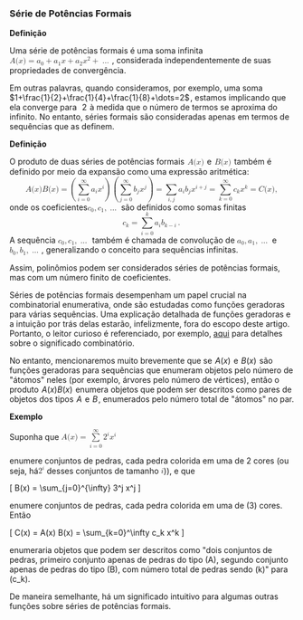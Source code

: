 ### Série de Potências Formais

**Definição**
<p>Uma série de potências formais é uma soma infinita  
<math xmlns="http://www.w3.org/1998/Math/MathML">
  <mi>A</mi>
  <mo stretchy="false">(</mo>
  <mi>x</mi>
  <mo stretchy="false">)</mo>
  <mo>=</mo>
  <msub>
    <mi>a</mi>
    <mn>0</mn>
  </msub>
  <mo>+</mo>
  <msub>
    <mi>a</mi>
    <mn>1</mn>
  </msub>
  <mi>x</mi>
  <mo>+</mo>
  <msub>
    <mi>a</mi>
    <mn>2</mn>
  </msub>
  <msup>
    <mi>x</mi>
    <mn>2</mn>
  </msup>
  <mo>+</mo>
  <mo>&#x2026;</mo>
</math> , considerada independentemente de suas propriedades de convergência. </p>

Em outras palavras, quando consideramos, por exemplo, uma soma  
$1+\frac{1}{2}+\frac{1}{4}+\frac{1}{8}+\dots=2$ , estamos implicando que ela converge para  
$2$  à medida que o número de termos se aproxima do infinito. No entanto, séries formais são consideradas apenas em termos de sequências que as definem.

**Definição**
<p> O produto de duas séries de potências formais  <math xmlns="http://www.w3.org/1998/Math/MathML">
  <mi>A</mi>
  <mo stretchy="false">(</mo>
  <mi>x</mi>
  <mo stretchy="false">)</mo>
</math>  e  <math xmlns="http://www.w3.org/1998/Math/MathML">
  <mi>B</mi>
  <mo stretchy="false">(</mo>
  <mi>x</mi>
  <mo stretchy="false">)</mo>
</math>  também é definido por meio da expansão como uma expressão aritmética:
	<math xmlns="http://www.w3.org/1998/Math/MathML" display="block">
  <mi>A</mi>
  <mo stretchy="false">(</mo>
  <mi>x</mi>
  <mo stretchy="false">)</mo>
  <mi>B</mi>
  <mo stretchy="false">(</mo>
  <mi>x</mi>
  <mo stretchy="false">)</mo>
  <mo>=</mo>
  <mrow data-mjx-texclass="INNER">
    <mo data-mjx-texclass="OPEN">(</mo>
    <munderover>
      <mo data-mjx-texclass="OP" movablelimits="false">&#x2211;</mo>
      <mrow data-mjx-texclass="ORD">
        <mi>i</mi>
        <mo>=</mo>
        <mn>0</mn>
      </mrow>
      <mi mathvariant="normal">&#x221E;</mi>
    </munderover>
    <msub>
      <mi>a</mi>
      <mi>i</mi>
    </msub>
    <msup>
      <mi>x</mi>
      <mi>i</mi>
    </msup>
    <mo data-mjx-texclass="CLOSE">)</mo>
  </mrow>
  <mrow data-mjx-texclass="INNER">
    <mo data-mjx-texclass="OPEN">(</mo>
    <munderover>
      <mo data-mjx-texclass="OP" movablelimits="false">&#x2211;</mo>
      <mrow data-mjx-texclass="ORD">
        <mi>j</mi>
        <mo>=</mo>
        <mn>0</mn>
      </mrow>
      <mi mathvariant="normal">&#x221E;</mi>
    </munderover>
    <msub>
      <mi>b</mi>
      <mi>j</mi>
    </msub>
    <msup>
      <mi>x</mi>
      <mi>j</mi>
    </msup>
    <mo data-mjx-texclass="CLOSE">)</mo>
  </mrow>
  <mo>=</mo>
  <munder>
    <mo data-mjx-texclass="OP" movablelimits="false">&#x2211;</mo>
    <mrow data-mjx-texclass="ORD">
      <mi>i</mi>
      <mo>,</mo>
      <mi>j</mi>
    </mrow>
  </munder>
  <msub>
    <mi>a</mi>
    <mi>i</mi>
  </msub>
  <msub>
    <mi>b</mi>
    <mi>j</mi>
  </msub>
  <msup>
    <mi>x</mi>
    <mrow data-mjx-texclass="ORD">
      <mi>i</mi>
      <mo>+</mo>
      <mi>j</mi>
    </mrow>
  </msup>
  <mo>=</mo>
  <munderover>
    <mo data-mjx-texclass="OP" movablelimits="false">&#x2211;</mo>
    <mrow data-mjx-texclass="ORD">
      <mi>k</mi>
      <mo>=</mo>
      <mn>0</mn>
    </mrow>
    <mrow data-mjx-texclass="ORD">
      <mi mathvariant="normal">&#x221E;</mi>
    </mrow>
  </munderover>
  <msub>
    <mi>c</mi>
    <mi>k</mi>
  </msub>
  <msup>
    <mi>x</mi>
    <mi>k</mi>
  </msup>
  <mo>=</mo>
  <mi>C</mi>
  <mo stretchy="false">(</mo>
  <mi>x</mi>
  <mo stretchy="false">)</mo>
  <mo>,</mo>
</math>
onde os coeficientes<math xmlns="http://www.w3.org/1998/Math/MathML">
  <msub>
    <mi>c</mi>
    <mn>0</mn>
  </msub>
  <mo>,</mo>
  <msub>
    <mi>c</mi>
    <mn>1</mn>
  </msub>
  <mo>,</mo>
  <mo>&#x2026;</mo>
</math> são definidos como somas finitas

<math xmlns="http://www.w3.org/1998/Math/MathML" display="block">
  <msub>
    <mi>c</mi>
    <mi>k</mi>
  </msub>
  <mo>=</mo>
  <munderover>
    <mo data-mjx-texclass="OP" movablelimits="false">&#x2211;</mo>
    <mrow data-mjx-texclass="ORD">
      <mi>i</mi>
      <mo>=</mo>
      <mn>0</mn>
    </mrow>
    <mi>k</mi>
  </munderover>
  <msub>
    <mi>a</mi>
    <mi>i</mi>
  </msub>
  <msub>
    <mi>b</mi>
    <mrow data-mjx-texclass="ORD">
      <mi>k</mi>
      <mo>&#x2212;</mo>
      <mi>i</mi>
    </mrow>
  </msub>
  <mo>.</mo>
</math>
A sequência <math xmlns="http://www.w3.org/1998/Math/MathML">
  <msub>
    <mi>c</mi>
    <mn>0</mn>
  </msub>
  <mo>,</mo>
  <msub>
    <mi>c</mi>
    <mn>1</mn>
  </msub>
  <mo>,</mo>
  <mo>&#x2026;</mo>
</math>  também é chamada de convolução de <math xmlns="http://www.w3.org/1998/Math/MathML">
  <msub>
    <mi>a</mi>
    <mn>0</mn>
  </msub>
  <mo>,</mo>
  <msub>
    <mi>a</mi>
    <mn>1</mn>
  </msub>
  <mo>,</mo>
  <mo>&#x2026;</mo>
</math> e <math xmlns="http://www.w3.org/1998/Math/MathML">
  <msub>
    <mi>b</mi>
    <mn>0</mn>
  </msub>
  <mo>,</mo>
  <msub>
    <mi>b</mi>
    <mn>1</mn>
  </msub>
  <mo>,</mo>
  <mo>&#x2026;</mo>
</math> , generalizando o conceito para sequências infinitas. </p>

Assim, polinômios podem ser considerados séries de potências formais, mas com um número finito de coeficientes.

Séries de potências formais desempenham um papel crucial na combinatorial enumerativa, onde são estudadas como funções geradoras para várias sequências. Uma explicação detalhada de funções geradoras e a intuição por trás delas estarão, infelizmente, fora do escopo deste artigo. Portanto, o leitor curioso é referenciado, por exemplo, [aqui](https://en.wikipedia.org/wiki/Generating_function#Formal_power_series) para detalhes sobre o significado combinatório.

No entanto, mencionaremos muito brevemente que se  $A(x)$  e  $B(x)$  são funções geradoras para sequências que enumeram objetos pelo número de "átomos" neles (por exemplo, árvores pelo número de vértices), então o produto  $A(x) B(x)$  enumera objetos que podem ser descritos como pares de objetos dos tipos  $A$  e  $B$ , enumerados pelo número total de "átomos" no par.

**Exemplo**
<p>Suponha que

<math xmlns="http://www.w3.org/1998/Math/MathML">
  <mi>A</mi>
  <mo stretchy="false">(</mo>
  <mi>x</mi>
  <mo stretchy="false">)</mo>
  <mo>=</mo>
  <munderover>
    <mo data-mjx-texclass="OP" movablelimits="false">&#x2211;</mo>
    <mrow data-mjx-texclass="ORD">
      <mi>i</mi>
      <mo>=</mo>
      <mn>0</mn>
    </mrow>
    <mi mathvariant="normal">&#x221E;</mi>
  </munderover>
  <msup>
    <mn>2</mn>
    <mi>i</mi>
  </msup>
  <msup>
    <mi>x</mi>
    <mi>i</mi>
  </msup>
</math>

enumere conjuntos de pedras, cada pedra colorida em uma de 2 cores (ou seja, há<math xmlns="http://www.w3.org/1998/Math/MathML">
  <msup>
    <mn>2</mn>
    <mi>i</mi>
  </msup>
</math> desses conjuntos de tamanho <math xmlns="http://www.w3.org/1998/Math/MathML">
  <mi>i</mi>
</math>)), e que 

\[ B(x) = \sum_{j=0}^{\infty} 3^j x^j \]

enumere conjuntos de pedras, cada pedra colorida em uma de \(3\) cores. Então 

\[ C(x) = A(x) B(x) = \sum_{k=0}^\infty c_k x^k \]

enumeraria objetos que podem ser descritos como "dois conjuntos de pedras, primeiro conjunto apenas de pedras do tipo \(A\), segundo conjunto apenas de pedras do tipo \(B\), com número total de pedras sendo \(k\)" para \(c_k\).</p>

De maneira semelhante, há um significado intuitivo para algumas outras funções sobre séries de potências formais.